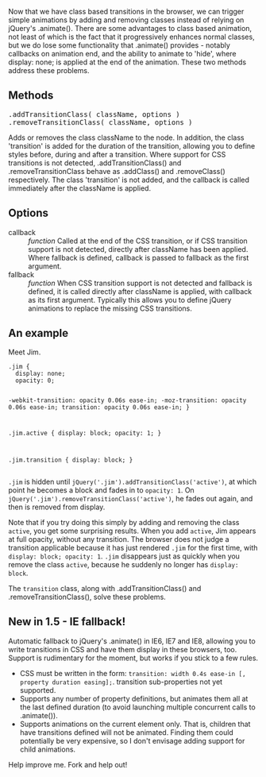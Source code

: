 <p>Now that we have class based transitions in the browser, we can trigger simple animations by adding and removing classes instead of relying on jQuery's .animate().
There are some advantages to class based animation, not least of which is the fact that it progressively enhances normal classes, but we do lose some functionality that .animate() provides - notably callbacks on animation end, and the ability to animate to 'hide', where display: none; is applied at the end of the animation.
These two methods address these problems.</p>

<h2>Methods</h2>
<pre>.addTransitionClass( className, options )
.removeTransitionClass( className, options )</pre>

<p>Adds or removes the class className to the node. In addition, the class 'transition' is added for the duration of the transition, allowing you to define styles before, during and after a transition.
Where support for CSS transitions is not detected, .addTransitionClass() and .removeTransitionClass behave as .addClass() and .removeClass() respectively.
The class 'transition' is not added, and the callback is called immediately after the className is applied.</p>

<h2>Options</h2>
<dl>
	<dt>callback</dt><dd><i>function</i> Called at the end of the CSS transition, or if CSS transition support is not detected, directly after className has been applied. Where fallback is defined, callback is passed to fallback as the first argument.<dd>
	<dt>fallback</dt><dd><i>function</i> When CSS transition support is not detected and fallback is defined, it is called directly after className is applied, with callback as its first argument. Typically this allows you to define jQuery animations to replace the missing CSS transitions.<dd>
</dl>

<h2>An example</h2>
<p>Meet Jim.</p>
<pre><code>.jim {
  display: none;
  opacity: 0;
  
  -webkit-transition: opacity 0.06s ease-in;
     -moz-transition: opacity 0.06s ease-in;
          transition: opacity 0.06s ease-in;
}

.jim.active {
  display: block;
  opacity: 1;
}

.jim.transition {
  display: block;
}</code></pre>
<p><code>.jim</code> is hidden until <code>jQuery('.jim').addTransitionClass('active')</code>, at which point he becomes a block and fades in to <code>opacity: 1</code>. On <code>jQuery('.jim').removeTransitionClass('active')</code>, he fades out again, and then is removed from display.</p>
<p>Note that if you try doing this simply by adding and removing the class <code>active</code>, you get some surprising results. When you add <code>active</code>, Jim appears at full opacity, without any transition. The browser does not judge a transition applicable because it has just rendered <code>.jim</code> for the first time, with <code>display: block; opacity: 1</code>. <code>.jim</code> disappears just as quickly when you remove the class <code>active</code>, because he suddenly no longer has <code>display: block</code>.</p>
<p>The <code>transition</code> class, along with .addTransitionClass() and .removeTransitionClass(), solve these problems.</p>

<h2>New in 1.5 - IE fallback!</h2>
<p>Automatic fallback to jQuery's .animate() in IE6, IE7 and IE8, allowing you to write transitions in CSS and have them display in these browsers, too. Support is rudimentary for the moment, but works if you stick to a few rules.</p>
<ul>
<li>CSS must be written in the form: <code>transition: width 0.4s ease-in [, property duration easing];</code>. transition sub-properties not yet supported.</li>
<li>Supports any number of property definitions, but animates them all at the last defined duration (to avoid launching multiple concurrent calls to .animate()).</li>
<li>Supports animations on the current element only. That is, children that have transitions defined will not be animated. Finding them could potentially be very expensive, so I don't envisage adding support for child animations.</li>
</ul>
<p>Help improve me. Fork and help out!</p>